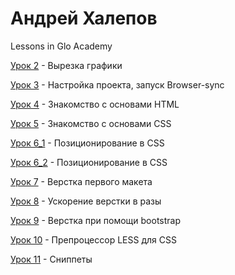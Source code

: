 # Андрей Халепов
Lessons in Glo Academy

[Урок 2](https://github.com/hanMaster/hanMaster.github.io/tree/master/GloAcademy/lesson_2) - Вырезка графики

[Урок 3](https://github.com/hanMaster/hanMaster.github.io/tree/master/GloAcademy/lesson_3) - Настройка проекта, запуск Browser-sync

[Урок 4](https://hanMaster.github.io/GloAcademy/lesson_4) - Знакомство с основами HTML

[Урок 5](https://hanMaster.github.io/GloAcademy/lesson_5) - Знакомство с основами CSS

[Урок 6_1](https://hanMaster.github.io/GloAcademy/lesson_6_1) - Позиционирование в CSS

[Урок 6_2](https://hanMaster.github.io/GloAcademy/lesson_6_2) - Позиционирование в CSS

[Урок 7](https://hanMaster.github.io/GloAcademy/lesson_7) - Верстка первого макета

[Урок 8](https://hanMaster.github.io/GloAcademy/lesson_8) - Ускорение верстки в разы

[Урок 9](https://hanMaster.github.io/GloAcademy/lesson_9) - Верстка при помощи bootstrap

[Урок 10](https://hanMaster.github.io/GloAcademy/lesson_10) - Препроцессор LESS для CSS

[Урок 11](https://github.com/hanMaster/hanMaster.github.io/tree/master/GloAcademy/lesson_11) - Сниппеты
